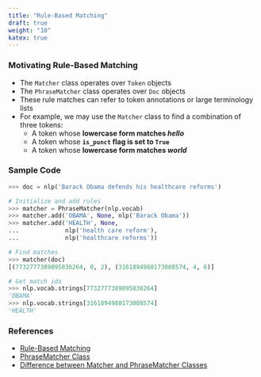 ```yaml
---
title: "Rule-Based Matching"
draft: true
weight: "10"
katex: true
---
```


### Motivating Rule-Based Matching
- The `Matcher` class operates over `Token` objects
- The `PhraseMatcher` class operates over `Doc` objects
- These rule matches can refer to token annotations or large terminology lists
- For example, we may use the `Matcher` class to find a combination of three tokens:
	- A token whose **lowercase form matches *hello***
	- A token whose **`is_punct` flag is set to `True`**
	- A token whose **lowercase form matches *world***

### Sample Code
```python
>>> doc = nlp('Barack Obama defends his healthcare reforms')

# Initialize and add rules
>>> matcher = PhraseMatcher(nlp.vocab)
>>> matcher.add('OBAMA', None, nlp('Barack Obama'))
>>> matcher.add('HEALTH', None,
...             nlp('health care reform'),
...             nlp('healthcare reforms'))

# Find matches
>>> matcher(doc)
[(7732777389095836264, 0, 2), (3161894980173008574, 4, 6)]

# Get match ids
>>> nlp.vocab.strings[7732777389095836264]
'OBAMA'
>>> nlp.vocab.strings[3161894980173008574]
'HEALTH'
```

### References
- [Rule-Based Matching](https://spacy.io/usage/rule-based-matching)
- [PhraseMatcher Class](https://spacy.io/api/phrasematcher)
- [Difference between Matcher and PhraseMatcher Classes](https://stackoverflow.com/questions/55852115/token-extension-versus-matcher-versus-phrase-matcher-vs-entity-ruler-in-spacy)
